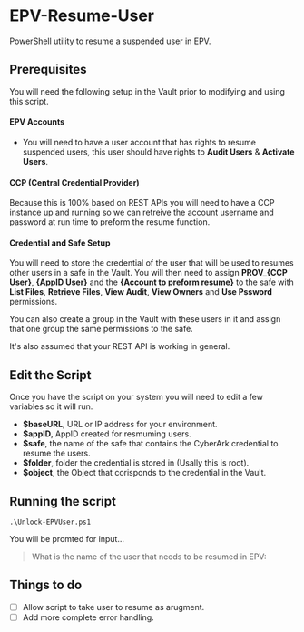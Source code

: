 # EPV-Resume-User
PowerShell utility to resume a suspended user in EPV.

## Prerequisites
You will need the following setup in the Vault prior to modifying and using this script.

#### EPV Accounts
- You will need to have a user account that has rights to resume suspended users, this user should have rights to **Audit Users** & **Activate Users**.

#### CCP (Central Credential Provider)
Because this is 100% based on REST APIs you will need to have a CCP instance up and running so we can retreive the account username and password at run time to preform the resume function.

#### Credential and Safe Setup
You will need to store the credential of the user that will be used to resumes other users in a safe in the Vault. You will then need to assign **PROV_{CCP User}**, **{AppID User}** and the **{Account to preform resume}** to the safe with **List Files**, **Retrieve Files**, **View Audit**, **View Owners** and **Use Pssword** permissions.

You can also create a group in the Vault with these users in it and assign that one group the same permissions to the safe.

It's also assumed that your REST API is working in general.

## Edit the Script
Once you have the script on your system you will need to edit a few variables so it will run.
- **$baseURL**, URL or IP address for your environment.
- **$appID**, AppID created for resmuming users.
- **$safe**, the name of the safe that contains the CyberArk credential to resume the users.
- **$folder**, folder the credential is stored in (Usally this is root).
- **$object**, the Object that corisponds to the credential in the Vault.

## Running the script
```
.\Unlock-EPVUser.ps1
```
You will be promted for input...
> What is the name of the user that needs to be resumed in EPV:

## Things to do
- [ ] Allow script to take user to resume as arugment.
- [ ] Add more complete error handling.
